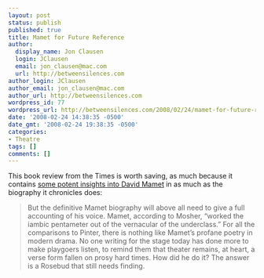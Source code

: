```yaml
---
layout: post
status: publish
published: true
title: Mamet for Future Reference
author:
  display_name: Jon Clausen
  login: JClausen
  email: jon_clausen@mac.com
  url: http://betweensilences.com
author_login: JClausen
author_email: jon_clausen@mac.com
author_url: http://betweensilences.com
wordpress_id: 77
wordpress_url: http://betweensilences.com/2008/02/24/mamet-for-future-reference/
date: '2008-02-24 14:38:35 -0500'
date_gmt: '2008-02-24 19:38:35 -0500'
categories:
- Theatre
tags: []
comments: []
---
```

<p>This book review from the Times is worth saving, as much because it contains <a href="http://www.nytimes.com/2008/02/24/books/review/McCarter-t.html?_r=1&ei=5088&en=f368714ba874de4b&ex=1361595600&partner=rssnyt&emc=rss">some potent insights into David Mamet</a> in as much as the biography it chronicles does:</p>
<blockquote cite="http://www.nytimes.com/2008/02/24/books/review/McCarter-t.html?pagewanted=2&_r=1&ei=5088&en=f368714ba874de4b&ex=1361595600&partner=rssnyt&emc=rss"><p>
But the definitive Mamet biography will above all need to give a full accounting of his voice. Mamet, according to Mosher, “worked the iambic pentameter out of the vernacular of the underclass.” For all the comparisons to Pinter, there is nothing like Mamet’s profane poetry in modern drama. No one writing for the stage today has done more to make playgoers listen, to remind them that theater remains, at heart, a verse form fallen on prosy hard times. How did he do it? The answer is a Rosebud that still needs finding.
</p></blockquote>
